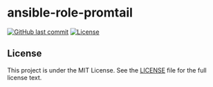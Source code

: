# ansible-role-promtail

[![GitHub last commit](https://img.shields.io/github/last-commit/ursinn/ansible-role-promtail?logo=github&style=for-the-badge)](https://github.com/ursinn/ansible-role-promtail/commits)
[![License](https://img.shields.io/github/license/ursinn/ansible-role-promtail?style=for-the-badge)](https://github.com/ursinn/ansible-role-promtail/blob/main/LICENSE)

## License

This project is under the MIT License. See the [LICENSE](https://github.com/ursinn/ansible-role-promtail/blob/main/LICENSE) file for the full license text.
